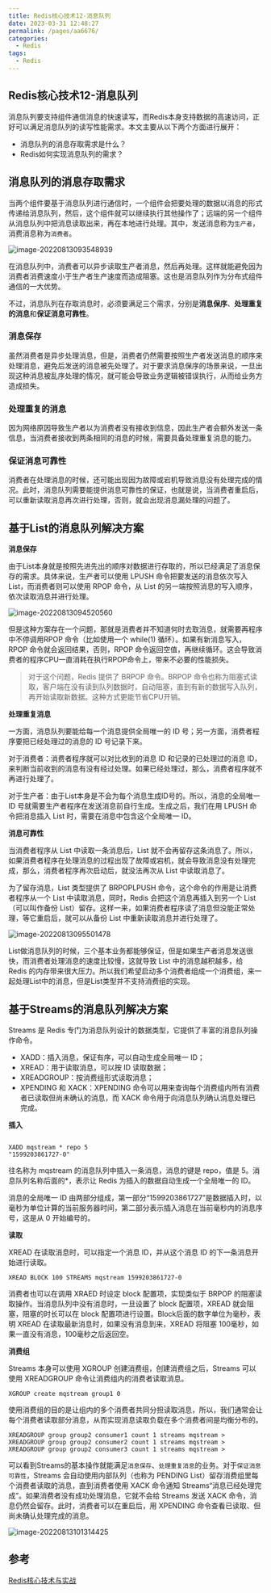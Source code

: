 ```yaml
---
title: Redis核心技术12-消息队列
date: 2023-03-31 12:48:27
permalink: /pages/aa6676/
categories: 
  - Redis
tags: 
  - Redis
---
```

## Redis核心技术12-消息队列

消息队列要支持组件通信消息的快速读写，而Redis本身支持数据的高速访问，正好可以满足消息队列的读写性能需求。本文主要从以下两个方面进行展开：

- 消息队列的消息存取需求是什么？
- Redis如何实现消息队列的需求？

## 消息队列的消息存取需求

当两个组件要基于消息队列进行通信时，一个组件会把要处理的数据以消息的形式传递给消息队列，然后，这个组件就可以继续执行其他操作了；远端的另一个组件从消息队列中把消息读取出来，再在本地进行处理。其中，发送消息称为`生产者`，消费消息称为`消费者`。

![image-20220813093548939](https://blog-1300853183.cos.ap-chengdu.myqcloud.com/img/image-20220813093548939.png)

在消息队列中，消费者可以异步读取生产者消息，然后再处理。这样就能避免因为消费者消费速度小于生产者生产速度而造成阻塞。这也是消息队列作为分布式组件通信的一大优势。

不过，消息队列在存取消息时，必须要满足三个需求，分别是**消息保序**、**处理重复的消息**和**保证消息可靠性**。

### 消息保存

虽然消费者是异步处理消息，但是，消费者仍然需要按照生产者发送消息的顺序来处理消息，避免后发送的消息被先处理了。对于要求消息保序的场景来说，一旦出现这种消息被乱序处理的情况，就可能会导致业务逻辑被错误执行，从而给业务方造成损失。

### 处理重复的消息

因为网络原因导致生产者以为消费者没有接收到信息，因此生产者会额外发送一条信息，当消费者接收到两条相同的消息的时候，需要具备处理重复消息的能力。

### 保证消息可靠性

消费者在处理消息的时候，还可能出现因为故障或宕机导致消息没有处理完成的情况。此时，消息队列需要能提供消息可靠性的保证，也就是说，当消费者重启后，可以重新读取消息再次进行处理，否则，就会出现消息漏处理的问题了。

## 基于List的消息队列解决方案

**消息保存**

由于List本身就是按照先进先出的顺序对数据进行存取的，所以已经满足了消息保存的需求。具体来说，生产者可以使用 LPUSH 命令把要发送的消息依次写入 List，而消费者则可以使用 RPOP 命令，从 List 的另一端按照消息的写入顺序，依次读取消息并进行处理。

![image-20220813094520560](https://blog-1300853183.cos.ap-chengdu.myqcloud.com/img/image-20220813094520560.png)

但是这种方案存在一个问题，那就是消费者并不知道何时去取消息，就需要再程序中不停调用RPOP 命令（比如使用一个 while(1) 循环）。如果有新消息写入，RPOP 命令就会返回结果，否则，RPOP 命令返回空值，再继续循环。这会导致消费者的程序CPU一直消耗在执行RPOP命令上，带来不必要的性能损失。

> 对于这个问题，Redis 提供了 BRPOP 命令。BRPOP 命令也称为阻塞式读取，客户端在没有读到队列数据时，自动阻塞，直到有新的数据写入队列，再开始读取新数据。这种方式更能节省CPU开销。

**处理重复消息**

一方面，消息队列要能给每一个消息提供全局唯一的 ID 号；另一方面，消费者程序要把已经处理过的消息的 ID 号记录下来。

对于消费者：消费者程序就可以对比收到的消息 ID 和记录的已处理过的消息 ID，来判断当前收到的消息有没有经过处理。如果已经处理过，那么，消费者程序就不再进行处理了。

对于生产者：由于List本身是不会为每个消息生成ID号的。所以，消息的全局唯一 ID 号就需要生产者程序在发送消息前自行生成。生成之后，我们在用 LPUSH 命令把消息插入 List 时，需要在消息中包含这个全局唯一 ID。

**消息可靠性**

当消费者程序从 List 中读取一条消息后，List 就不会再留存这条消息了。所以，如果消费者程序在处理消息的过程出现了故障或宕机，就会导致消息没有处理完成，那么，消费者程序再次启动后，就没法再次从 List 中读取消息了。

为了留存消息，List 类型提供了 BRPOPLPUSH 命令，这个命令的作用是让消费者程序从一个 List 中读取消息，同时，Redis 会把这个消息再插入到另一个 List（可以叫作备份 List）留存。这样一来，如果消费者程序读了消息但没能正常处理，等它重启后，就可以从备份 List 中重新读取消息并进行处理了。

![image-20220813095501478](https://blog-1300853183.cos.ap-chengdu.myqcloud.com/img/image-20220813095501478.png)

List做消息队列的时候，三个基本业务都能够保证，但是如果生产者消息发送很快，而消费者处理消息的速度比较慢，这就导致 List 中的消息越积越多，给 Redis 的内存带来很大压力。所以我们希望启动多个消费者组成一个消费组，来一起处理List中的消息，但是List类型并不支持消费组的实现。

## 基于Streams的消息队列解决方案

Streams 是 Redis 专门为消息队列设计的数据类型，它提供了丰富的消息队列操作命令。

- XADD：插入消息，保证有序，可以自动生成全局唯一 ID；
- XREAD：用于读取消息，可以按 ID 读取数据；
- XREADGROUP：按消费组形式读取消息；
- XPENDING 和 XACK：XPENDING 命令可以用来查询每个消费组内所有消费者已读取但尚未确认的消息，而 XACK 命令用于向消息队列确认消息处理已完成。

**插入**

```

XADD mqstream * repo 5
"1599203861727-0"
```

往名称为 mqstream 的消息队列中插入一条消息，消息的键是 repo，值是 5。消息队列名称后面的*，表示让 Redis 为插入的数据自动生成一个全局唯一的 ID。

消息的全局唯一 ID 由两部分组成，第一部分“1599203861727”是数据插入时，以毫秒为单位计算的当前服务器时间，第二部分表示插入消息在当前毫秒内的消息序号，这是从 0 开始编号的。

**读取**

XREAD 在读取消息时，可以指定一个消息 ID，并从这个消息 ID 的下一条消息开始进行读取。

```
XREAD BLOCK 100 STREAMS mqstream 1599203861727-0
```

消费者也可以在调用 XRAED 时设定 block 配置项，实现类似于 BRPOP 的阻塞读取操作。当消息队列中没有消息时，一旦设置了 block 配置项，XREAD 就会阻塞，阻塞的时长可以在 block 配置项进行设置。Block后面的数字单位为毫秒，表明 XREAD 在读取最新消息时，如果没有消息到来，XREAD 将阻塞 100毫秒，如果一直没有消息，100毫秒之后返回空。

**消费组**

Streams 本身可以使用 XGROUP 创建消费组，创建消费组之后，Streams 可以使用 XREADGROUP 命令让消费组内的消费者读取消息。

```
XGROUP create mqstream group1 0
```

使用消费组的目的是让组内的多个消费者共同分担读取消息，所以，我们通常会让每个消费者读取部分消息，从而实现消息读取负载在多个消费者间是均衡分布的。

```
XREADGROUP group group2 consumer1 count 1 streams mqstream >
XREADGROUP group group2 consumer2 count 1 streams mqstream >
XREADGROUP group group2 consumer3 count 1 streams mqstream >
```

可以看到Streams的基本操作就能满足`消息保存`、`处理重复消息`的业务。对于`保证消息可靠性`，Streams 会自动使用内部队列（也称为 PENDING List）留存消费组里每个消费者读取的消息，直到消费者使用 XACK 命令通知 Streams“消息已经处理完成”。如果消费者没有成功处理消息，它就不会给 Streams 发送 XACK 命令，消息仍然会留存。此时，消费者可以在重启后，用 XPENDING 命令查看已读取、但尚未确认处理完成的消息。

![image-20220813101314425](https://blog-1300853183.cos.ap-chengdu.myqcloud.com/img/image-20220813101314425.png)

## 参考

[Redis核心技术与实战](https://time.geekbang.org/column/intro/100056701?tab=catalog)